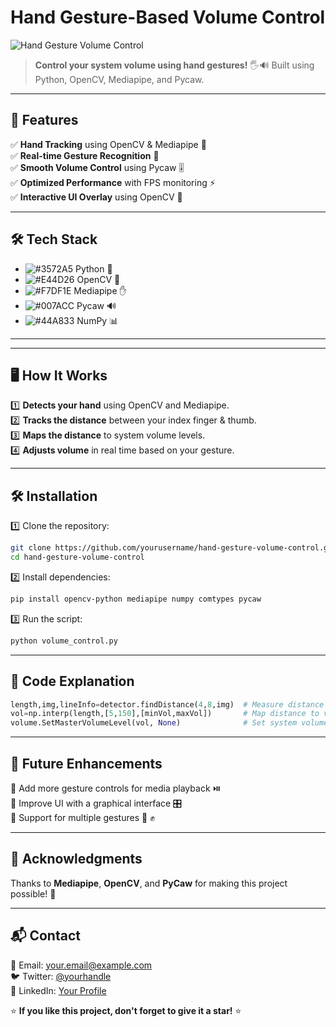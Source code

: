 #  Hand Gesture-Based Volume Control

![Hand Gesture Volume Control](https://via.placeholder.com/800x400.png?text=Hand+Gesture+Volume+Control)  

> **Control your system volume using hand gestures!** 🖐️🔊 Built using Python, OpenCV, Mediapipe, and Pycaw.

---

## 🚀 Features

✅ **Hand Tracking** using OpenCV & Mediapipe 👋  
✅ **Real-time Gesture Recognition** 🎥  
✅ **Smooth Volume Control** using Pycaw 🎚️  
✅ **Optimized Performance** with FPS monitoring ⚡  
✅ **Interactive UI Overlay** using OpenCV 🎨  

---

## 🛠️ Tech Stack

- ![#3572A5](https://via.placeholder.com/10/3572A5/000000?text=+) Python 🐍
- ![#E44D26](https://via.placeholder.com/10/E44D26/000000?text=+) OpenCV 🎥
- ![#F7DF1E](https://via.placeholder.com/10/F7DF1E/000000?text=+) Mediapipe ✋
- ![#007ACC](https://via.placeholder.com/10/007ACC/000000?text=+) Pycaw 🔊
- ![#44A833](https://via.placeholder.com/10/44A833/000000?text=+) NumPy 📊

---



---

## 🖥️ How It Works

1️⃣ **Detects your hand** using OpenCV and Mediapipe.  
2️⃣ **Tracks the distance** between your index finger & thumb.  
3️⃣ **Maps the distance** to system volume levels.  
4️⃣ **Adjusts volume** in real time based on your gesture.  

---

## 🛠️ Installation

1️⃣ Clone the repository:
```bash
git clone https://github.com/yourusername/hand-gesture-volume-control.git
cd hand-gesture-volume-control
```

2️⃣ Install dependencies:
```bash
pip install opencv-python mediapipe numpy comtypes pycaw
```

3️⃣ Run the script:
```bash
python volume_control.py
```

---

## 📜 Code Explanation

```python
length,img,lineInfo=detector.findDistance(4,8,img)  # Measure distance between fingers
vol=np.interp(length,[5,150],[minVol,maxVol])       # Map distance to volume range
volume.SetMasterVolumeLevel(vol, None)              # Set system volume
```

---

## 🎯 Future Enhancements

🔹 Add more gesture controls for media playback ⏯️  
🔹 Improve UI with a graphical interface 🎛️  
🔹 Support for multiple gestures 🤏 ✊  

---

## 🙌 Acknowledgments

Thanks to **Mediapipe**, **OpenCV**, and **PyCaw** for making this project possible! 🎉

---

## 📬 Contact

📧 Email: [your.email@example.com](mailto:your.email@example.com)  
🐦 Twitter: [@yourhandle](https://twitter.com/yourhandle)  
💼 LinkedIn: [Your Profile](https://linkedin.com/in/yourprofile)  

⭐ **If you like this project, don't forget to give it a star!** ⭐

